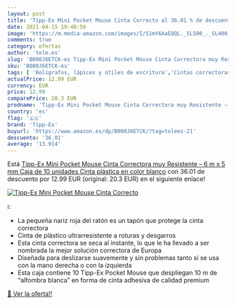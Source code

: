 ```yaml
---
layout: post
title: 'Tipp-Ex Mini Pocket Mouse Cinta Correcto al 36.01 % de descuento'
date: 2021-04-15 19:40:59
image: 'https://m.media-amazon.com/images/I/51mY6AaEQQL._SL500_._SL400_.jpg'
comments: true
category: ofertas
author: 'tole.es'
slug: 'B000J6ETCK-es Tipp-Ex Mini Pocket Mouse Cinta Correctora muy Resistente...'
sku: 'B000J6ETCK-es'
tags: [ 'Bolígrafos, lápices y útiles de escritura','Cintas correctoras de tinta','Correctores y gomas de borrar','Oficina y papelería','tipp-ex', ]
actualPrice: 12.99 EUR
currency: EUR
price: 12.99
comparePrice: 20.3 EUR
prodname: 'Tipp-Ex Mini Pocket Mouse Cinta Correctora muy Resistente – 6 m x 5 mm  Caja de 10 unidades  Cinta plástica en color blanco'
country: 'es'
flag: '🇪🇸'
brand: 'Tipp-Ex'
buyurl: 'https://www.amazon.es/dp/B000J6ETCK/?tag=tolees-21'
descuento: '36.01'
average: '13.914'
---
```


Está [Tipp-Ex Mini Pocket Mouse Cinta Correctora muy Resistente – 6 m x 5 mm  Caja de 10 unidades  Cinta plástica en color blanco](https://www.amazon.es/dp/B000J6ETCK/?tag=tolees-21) con 36.01 de descuento por 12.99 EUR (original: 20.3 EUR) en el siguiente enlace!

[![Tipp-Ex Mini Pocket Mouse Cinta Correcto](https://m.media-amazon.com/images/I/51mY6AaEQQL._SL500_._SL400_.jpg)](https://www.amazon.es/dp/B000J6ETCK/?tag=tolees-21)

ℹ️:

- La pequeña nariz roja del ratón es un tapón que protege la cinta correctora
- Cinta de plástico ultrarresistente a roturas y desgarros
- Esta cinta correctora se seca al instante, lo que le ha llevado a ser nombrada la mejor solución correctora de Europa
- Diseñada para deslizarse suavemente y sin problemas tanto si se usa con la mano derecha o con la izquierda
- Esta caja contiene 10 Tipp-Ex Pocket Mouse que despliegan 10 m de “alfombra blanca” en forma de cinta adhesiva de calidad premium

[🛒 Ver la oferta!!](https://www.amazon.es/dp/B000J6ETCK/?tag=tolees-21)
